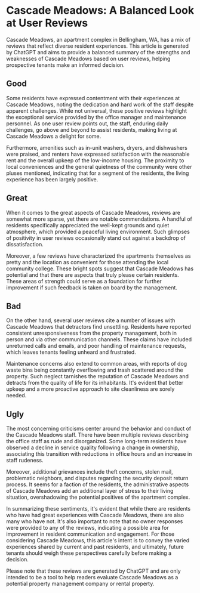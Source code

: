 # Cascade Meadows: A Balanced Look at User Reviews

Cascade Meadows, an apartment complex in Bellingham, WA, has a mix of reviews that reflect diverse resident experiences. This article is generated by ChatGPT and aims to provide a balanced summary of the strengths and weaknesses of Cascade Meadows based on user reviews, helping prospective tenants make an informed decision.

## Good
Some residents have expressed contentment with their experiences at Cascade Meadows, noting the dedication and hard work of the staff despite apparent challenges. While not universal, these positive reviews highlight the exceptional service provided by the office manager and maintenance personnel. As one user review points out, the staff, enduring daily challenges, go above and beyond to assist residents, making living at Cascade Meadows a delight for some.

Furthermore, amenities such as in-unit washers, dryers, and dishwashers were praised, and renters have expressed satisfaction with the reasonable rent and the overall upkeep of the low-income housing. The proximity to local conveniences and the general quietness of the community were other pluses mentioned, indicating that for a segment of the residents, the living experience has been largely positive.

## Great
When it comes to the great aspects of Cascade Meadows, reviews are somewhat more sparse, yet there are notable commendations. A handful of residents specifically appreciated the well-kept grounds and quiet atmosphere, which provided a peaceful living environment. Such glimpses of positivity in user reviews occasionally stand out against a backdrop of dissatisfaction.

Moreover, a few reviews have characterized the apartments themselves as pretty and the location as convenient for those attending the local community college. These bright spots suggest that Cascade Meadows has potential and that there are aspects that truly please certain residents. These areas of strength could serve as a foundation for further improvement if such feedback is taken on board by the management.

## Bad
On the other hand, several user reviews cite a number of issues with Cascade Meadows that detractors find unsettling. Residents have reported consistent unresponsiveness from the property management, both in person and via other communication channels. These claims have included unreturned calls and emails, and poor handling of maintenance requests, which leaves tenants feeling unheard and frustrated.

Maintenance concerns also extend to common areas, with reports of dog waste bins being constantly overflowing and trash scattered around the property. Such neglect tarnishes the reputation of Cascade Meadows and detracts from the quality of life for its inhabitants. It's evident that better upkeep and a more proactive approach to site cleanliness are sorely needed.

## Ugly
The most concerning criticisms center around the behavior and conduct of the Cascade Meadows staff. There have been multiple reviews describing the office staff as rude and disorganized. Some long-term residents have observed a decline in service quality following a change in ownership, associating this transition with reductions in office hours and an increase in staff rudeness.

Moreover, additional grievances include theft concerns, stolen mail, problematic neighbors, and disputes regarding the security deposit return process. It seems for a faction of the residents, the administrative aspects of Cascade Meadows add an additional layer of stress to their living situation, overshadowing the potential positives of the apartment complex. 

In summarizing these sentiments, it's evident that while there are residents who have had great experiences with Cascade Meadows, there are also many who have not. It's also important to note that no owner responses were provided to any of the reviews, indicating a possible area for improvement in resident communication and engagement. For those considering Cascade Meadows, this article's intent is to convey the varied experiences shared by current and past residents, and ultimately, future tenants should weigh these perspectives carefully before making a decision.

Please note that these reviews are generated by ChatGPT and are only intended to be a tool to help readers evaluate Cascade Meadows as a potential property management company or rental property.